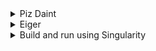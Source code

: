 <details><summary>Piz Daint</summary>
<p>
# Piz Daint
## build with ParaView Catalyst on Piz Daint

- prgenv:

```
module load daint-gpu CMake cudatoolkit/11.2.0_3.39-2.1__gf93aa1c
module load ParaView/5.10.1-CrayGNU-21.09-EGL
```

- build:

```
  mkdir buildCatalystDaint
  cd buildCatalystDaint
  cmake -S .. \
    -DCMAKE_CXX_COMPILER=CC \
    -DINSITU=Catalyst \
    -DBUILD_ANALYTICAL:BOOL=OFF \
    -DBUILD_TESTING:BOOL=OFF \
    -DSPH_EXA_WITH_H5PART:BOOL=OFF \

  make -j
```

## build with ASCENT on Piz Daint

- prgenv:
```
  module load daint-gpu CMake cray-hdf5-parallel Ascent
```

- build:

```
  mkdir buildAscentDaint
  cd buildAscentDaint
  cmake -S .. \
    -DHDF5_INCLUDE_DIR=$HDF5_DIR/include \
    -DBUILD_ANALYTICAL:BOOL=OFF \
    -DBUILD_TESTING:BOOL=OFF \
    -DSPH_EXA_WITH_H5PART:BOOL=OFF \
    -DCMAKE_CXX_COMPILER=CC \
    -DINSITU=Ascent

  make -j
```

</p>
</details>

<details><summary>Eiger</summary>
<p>
# Eiger
## build with ParaView Catalyst on Eiger

- prgenv:
```
  module load cpeCray CMake ParaView
```

- build
```
  export GCC_X86_64=/opt/cray/pe/gcc/9.3.0/snos
  mkdir buildCatalystEiger
  cd buildCatalystEiger
  cmake -S .. \
    -DCMAKE_CXX_COMPILER=CC \
    -DINSITU=Catalyst \
    -DBUILD_ANALYTICAL:BOOL=OFF \
    -DBUILD_TESTING:BOOL=OFF \
    -DSPH_EXA_WITH_H5PART:BOOL=OFF

  make sphexa
```

## build with ASCENT on Eiger

- prgenv:
```
  module load cpeGNU CMake cray-hdf5-parallel Ascent
```

- build:
```
  mkdir buildAscentEiger
  cd buildAscentEiger
  cmake -S .. \
    -DHDF5_INCLUDE_DIR=$HDF5_DIR/include \
    -DBUILD_ANALYTICAL:BOOL=OFF \
    -DBUILD_TESTING:BOOL=OFF \
    -DSPH_EXA_WITH_H5PART:BOOL=OFF \
    -DSPH_EXA_WITH_FFTW:BOOL=OFF \
    -DCMAKE_CXX_COMPILER=CC \
    -DINSITU=Ascent

  make sphexa
```


</p>
</details>


<details><summary>Build and run using Singularity</summary>
<p>

## Ascent on Piz Daint (Singularity)

It is possible to build and run sphexa with [Singularity](https://user.cscs.ch/tools/containers/singularity/).
We show here 2 methods (singularity shell and singularity exec).
Read the other part of this readme file to build and run without Singularity.

### Prg. Environment
```bash
daint101> cd $SCRATCH
daint101> rm -fr build
daint101> mkdir build
daint101> git clone https://github.com/unibas-dmi-hpc/SPH-EXA.git SPH-EXA.git
daint101> module load singularity/3.8.0
daint101> singularity pull docker://sphexa/ascent:latest
# -> ascent_latest.sif
# NOTE: this .sif image has not been optimized (yet), do not use for performance
```

### Build
```bash
daint101> singularity shell --nv \
--bind $PWD/SPH-EXA.git:/usr/local/games/SPH-EXA.git \
--bind build:/usr/local/games/build \
./ascent_latest.sif

Singularity> cd /usr/local/games/
Singularity> cmake -S SPH-EXA.git -B build \
-DINSITU=Ascent \
-DCMAKE_BUILD_TYPE=Debug \
-DCMAKE_CXX_COMPILER=mpicxx \
-DCMAKE_CXX_FLAGS_DEBUG="-g -w" \
-DCMAKE_CUDA_FLAGS='-arch=sm_60' \
-DHDF5_INCLUDE_DIR=/usr/local/HDF_Group/HDF5/1.13.0/include \
-DSPH_EXA_WITH_H5PART=OFF \
-DBUILD_ANALYTICAL=OFF \
-DBUILD_TESTING=OFF

Singularity> cmake --build build -t sphexa-cuda -j

> [100%] Linking CXX executable sphexa-cuda
> [100%] Built target sphexa-cuda

Singularity> exit
```
The executable can be found in `./build/main/src/sphexa/sphexa-cuda`

### Run
It is possible to generate an ascent file with a simple job:
```bash
init0='cd /usr/local/games/build/main/src/sphexa/'
init1='ln -fs /usr/local/games/SPH-EXA.git/scripts/trigger_binning_actions.yaml .'
init2='ln -fs /usr/local/games/SPH-EXA.git/scripts/binning_actions.yaml ascent_actions.yaml'
args='--init sedov -s 101 -n 30 --prop std --quiet'

daint101> srun -n1 -t10 -Cgpu -A`id -gn` \
singularity exec --nv \
--bind $PWD/SPH-EXA.git:/usr/local/games/SPH-EXA.git \
--bind build:/usr/local/games/build \
./ascent_latest.sif \
bash -c "$init0;$init1;$init2;./sphexa-cuda $args"
```

A typical output is:
```bash
# SPHEXA: ascent/bdfec8bd
# 1 MPI-3.0 process(es) with 24 OpenMP-201511 thread(s)/process
Data generated for 27000 global particles
...
### Check ### Focus Tree Nodes: 680
```
The ascent file can be found in `./build/main/src/sphexa/ascent_session.yaml`.
It is possible to modify the srun flags in order to run with more gpus.

### Postprocess (with or without singularity)
Now that `ascent_session.yaml` was created, we can do some plots:

```bash
daint101> singularity shell --nv \
--bind $PWD/SPH-EXA.git:/usr/local/games/SPH-EXA.git \
--bind build:/usr/local/games/build \
./ascent_latest.sif

Singularity> cd /usr/local/games/build/main/src/sphexa/
Singularity> ls -l ascent_session.yaml
Singularity> ln -s /usr/local/games/SPH-EXA.git/scripts/plot_binning_results.py
Singularity> export PYTHONPATH=/usr/local/python-modules:$PYTHONPATH
Singularity> python -c 'import matplotlib ;print(matplotlib.__version__)'
# 3.1.2
Singularity> python -c 'import conduit ;print(conduit.__path__)'
# ['/usr/local/python-modules/conduit']
Singularity> python plot_binning_results.py
Singularity> ls -l pdf.png min_max_avg.png
Singularity> exit
```
The same script can be run without Singularity.

</p>
</details>



